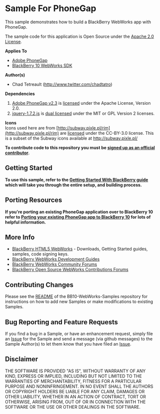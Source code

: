 # Sample For PhoneGap

This sample demonstrates how to build a BlackBerry WebWorks app with PhoneGap.

The sample code for this application is Open Source under the [Apache 2.0 License](http://www.apache.org/licenses/LICENSE-2.0.html).


**Applies To**

* [Adobe PhoneGap](http://www.phonegap.com)
* [BlackBerry 10 WebWorks SDK](https://developer.blackberry.com/html5/download/sdk)

**Author(s)**

* Chad Tetreault (http://www.twitter.com/chadtatro)

**Dependencies**

1. [Adobe PhoneGap v2.3](http://www.phonegap.com) is [licensed](http://www.apache.org/licenses/LICENSE-2.0) under the Apache License, Version 2.0.
2. [jquery-1.7.2.js](http://code.jquery.com/jquery-1.7.2.js) is [dual licensed](http://jquery.org/license/) under the MIT or GPL Version 2 licenses.

**Icons**<br/>
Icons used here are from [http://subway.pixle.pl/rim](http://subway.pixle.pl/rim) are [licensed](http://creativecommons.org/licenses/by/3.0/) under the CC-BY-3.0 license.  This is a subset of the Subway icons available at http://subway.pixle.pl/

**To contribute code to this repository you must be [signed up as an official contributor](http://blackberry.github.com/howToContribute.html).**

## Getting Started

**To use this sample, refer to the [Getting Started With BlackBerry guide](http://docs.phonegap.com/en/2.3.0/guide_getting-started_blackberry_index.md.html#Getting%20Started%20with%20BlackBerry) which will take you through the entire setup, and building process.**

## Porting Resources 

**If you're porting an existing PhoneGap application over to BlackBerry 10 refer to [Porting your existing PhoneGap app to BlackBerry 10](http://supportforums.blackberry.com/t5/Web-and-WebWorks-Development/Porting-your-existing-PhoneGap-application-to-BlackBerry-10/ta-p/2070503) for lots of helpful information.**

## More Info

* [BlackBerry HTML5 WebWorks](https://bdsc.webapps.blackberry.com/html5/) - Downloads, Getting Started guides, samples, code signing keys.
* [BlackBerry WebWorks Development Guides](https://bdsc.webapps.blackberry.com/html5/documentation)
* [BlackBerry WebWorks Community Forums](http://supportforums.blackberry.com/t5/Web-and-WebWorks-Development/bd-p/browser_dev)
* [BlackBerry Open Source WebWorks Contributions Forums](http://supportforums.blackberry.com/t5/BlackBerry-WebWorks/bd-p/ww_con)


## Contributing Changes

Please see the [README](https://github.com/blackberry/BB10-WebWorks-Samples) of the BB10-WebWorks-Samples repository for instructions on how to add new Samples or make modifications to existing Samples.


## Bug Reporting and Feature Requests

If you find a bug in a Sample, or have an enhancement request, simply file an [Issue](https://github.com/blackberry/BB10-WebWorks-Samples/issues) for the Sample and send a message (via github messages) to the Sample Author(s) to let them know that you have filed an [Issue](https://github.com/blackberry/BB10-WebWorks-Samples/issues).

## Disclaimer

THE SOFTWARE IS PROVIDED "AS IS", WITHOUT WARRANTY OF ANY KIND, EXPRESS OR IMPLIED, INCLUDING BUT NOT LIMITED TO THE WARRANTIES OF MERCHANTABILITY, FITNESS FOR A PARTICULAR PURPOSE AND NONINFRINGEMENT. IN NO EVENT SHALL THE AUTHORS OR COPYRIGHT HOLDERS BE LIABLE FOR ANY CLAIM, DAMAGES OR OTHER LIABILITY, WHETHER IN AN ACTION OF CONTRACT, TORT OR OTHERWISE, ARISING FROM, OUT OF OR IN CONNECTION WITH THE SOFTWARE OR THE USE OR OTHER DEALINGS IN THE SOFTWARE.

